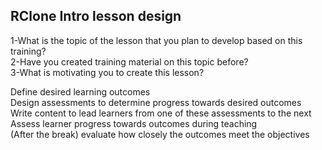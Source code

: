 ## RClone Intro lesson design

1-What is the topic of the lesson that you plan to develop based on this training?  
2-Have you created training material on this topic before?  
3-What is motivating you to create this lesson?   

Define desired learning outcomes   
Design assessments to determine progress towards desired outcomes   
Write content to lead learners from one of these assessments to the next   
Assess learner progress towards outcomes during teaching   
(After the break) evaluate how closely the outcomes meet the objectives   

